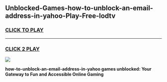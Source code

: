 
## Unblocked-Games-how-to-unblock-an-email-address-in-yahoo-Play-Free-lodtv
<h3>
<a href="https://premium76.site?title=how-to-unblock-an-email-address-in-yahoo&ref=18A1">CLICK TO PLAY</a></h3>
<hr>

<h3>
<a href="https://premium76.site?title=how-to-unblock-an-email-address-in-yahoo&ref=18A1">CLICK 2 PLAY</a>
  
</h3>

<a href="https://premium76.site?title=how-to-unblock-an-email-address-in-yahoo&ref=18A1"><img src="https://clearcache.store/games.png"></a>


**how-to-unblock-an-email-address-in-yahoo games unblocked: Your Gateway to Fun and Accessible Online Gaming**
